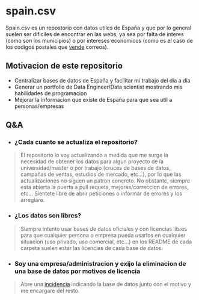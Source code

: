 # **spain.csv**

Spain.csv es un repostorio con datos utiles de España y que por lo general suelen ser dificiles de encontrar en las webs, ya sea por falta de interes (como son los municipios) o por intereses economicos (como es el caso de los codigos postales que [vende](https://www.correos.es/es/es/empresas/marketing/identifica-a-tus-clientes-potenciales/base-de-datos-de-codigos-postales) correos).

## **Motivacion de este repositorio**

- Centralizar bases de datos de España y facilitar mi trabajo del dia a dia
- Generar un portfolio de Data Engineer/Data scientist mostrando mis habilidades de programacion
- Mejorar la informacion que existe de España para que sea util a personas/empresas

## **Q&A**

- ### **¿Cada cuanto se actualiza el repositorio?**
> El repositorio lo voy actualizando a medida que me surge la necesidad de obtener los datos para algun proyecto de la universidad/master o por trabajo (cruces de bases de datos, campañas de ventas, estudios de mercado, etc...), por lo que las actualizaciones no siguen un patron concreto. No obstante, siempre esta abierta la puerta a pull requets, mejoras/correccion de errores, etc... Sientete libre de abrir peticiones o informar de errores y los arreglare.

- ### **¿Los datos son libres?**
> Siempre intento usar bases de datos oficiales y con licencias libres para que cualquier persona o empresa pueda usarlos en cualquier situacion (uso privado, uso comercial, etc...) en los README de cada carpeta suelen estar las licencias de cada base de datos.

- ### **Soy una empresa/administracion y exijo la eliminacion de una base de datos por motivos de licencia**
> Abre una [incidencia](https://github.com/guicalare/spain.csv/issues) indicando la base de datos junto con el motivo y me encargare del resto.
